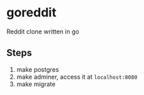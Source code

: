 # goreddit
Reddit clone written in go

## Steps

1. make postgres
2. make adminer, access it at `localhost:8080`
3. make migrate